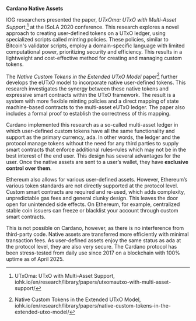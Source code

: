 **Cardano Native Assets**

IOG researchers presented the paper, *UTxOma: UTxO with Multi-Asset Support*,[^1] at the ISoLA 2020 conference. This research explores a novel approach to creating user-defined tokens on a UTxO ledger, using specialized scripts called minting policies. These policies, similar to Bitcoin's validator scripts, employ a domain-specific language with limited computational power, prioritizing security and efficiency. This results in a lightweight and cost-effective method for creating and managing custom tokens. 

The *Native Custom Tokens in the Extended UTxO Model* paper[^2] further develops the eUTxO model to incorporate native user-defined tokens. This research investigates the synergy between these native tokens and expressive smart contracts within the UTxO framework. The result is a system with more flexible minting policies and a direct mapping of state machine-based contracts to the multi-asset eUTxO ledger. The paper also includes a formal proof to establish the correctness of this mapping. 

Cardano implemented this research as a so-called multi-asset ledger in which user-defined custom tokens have all the same functionality and support as the primary currency, ada. In other words, the ledger and the protocol manage tokens without the need for any third parties to supply smart contracts that enforce additional rules–rules which may not be in the best interest of the end user. This design has several advantages for the user. Once the native assets are sent to a user’s wallet, they have **exclusive control over them**. 

Ethereum also allows for various user-defined assets. However, Ethereum’s various token standards are not directly supported at the protocol level. Custom smart contracts are required and re-used, which adds complexity, unpredictable gas fees and general clunky design. This leaves the door open for unintended side effects. On Ethereum, for example, centralized stable coin issuers can freeze or blacklist your account through custom smart contracts.  

This is not possible on Cardano, however, as there is no interference from third-party code. Native assets are transferred more efficiently with minimal transaction fees. As user-defined assets enjoy the same status as ada at the protocol level, they are also very secure. The Cardano protocol has been stress-tested from daily use since 2017 on a blockchain with 100% uptime as of April 2025.

[^1]: UTxOma: UTxO with Multi-Asset Support, iohk.io/en/research/library/papers/utxomautxo-with-multi-asset-support/
[^2]: Native Custom Tokens in the Extended UTxO Model, iohk.io/en/research/library/papers/native-custom-tokens-in-the-extended-utxo-model/
